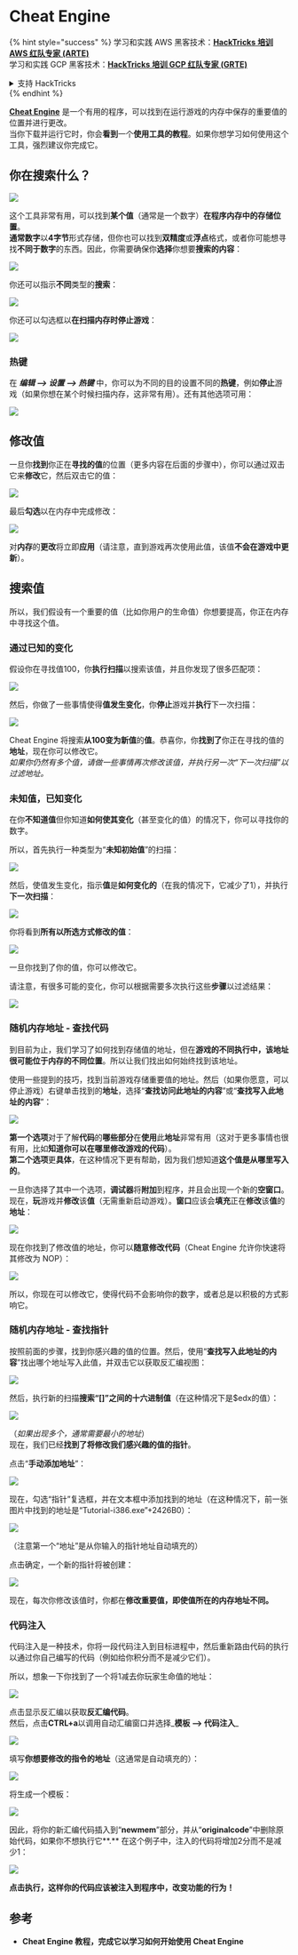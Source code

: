 # Cheat Engine

{% hint style="success" %}
学习和实践 AWS 黑客技术：<img src="/.gitbook/assets/arte.png" alt="" data-size="line">[**HackTricks 培训 AWS 红队专家 (ARTE)**](https://training.hacktricks.xyz/courses/arte)<img src="/.gitbook/assets/arte.png" alt="" data-size="line">\
学习和实践 GCP 黑客技术：<img src="/.gitbook/assets/grte.png" alt="" data-size="line">[**HackTricks 培训 GCP 红队专家 (GRTE)**<img src="/.gitbook/assets/grte.png" alt="" data-size="line">](https://training.hacktricks.xyz/courses/grte)

<details>

<summary>支持 HackTricks</summary>

* 查看 [**订阅计划**](https://github.com/sponsors/carlospolop)!
* **加入** 💬 [**Discord 群组**](https://discord.gg/hRep4RUj7f) 或 [**Telegram 群组**](https://t.me/peass) 或 **关注** 我们的 **Twitter** 🐦 [**@hacktricks\_live**](https://twitter.com/hacktricks\_live)**.**
* **通过向** [**HackTricks**](https://github.com/carlospolop/hacktricks) 和 [**HackTricks Cloud**](https://github.com/carlospolop/hacktricks-cloud) GitHub 仓库提交 PR 来分享黑客技巧。

</details>
{% endhint %}

[**Cheat Engine**](https://www.cheatengine.org/downloads.php) 是一个有用的程序，可以找到在运行游戏的内存中保存的重要值的位置并进行更改。\
当你下载并运行它时，你会**看到**一个**使用工具的教程**。如果你想学习如何使用这个工具，强烈建议你完成它。

## 你在搜索什么？

![](<../../.gitbook/assets/image (762).png>)

这个工具非常有用，可以找到**某个值**（通常是一个数字）**在程序内存中的存储位置**。\
**通常数字**以**4字节**形式存储，但你也可以找到**双精度**或**浮点**格式，或者你可能想寻找**不同于数字**的东西。因此，你需要确保你**选择**你想要**搜索的内容**：

![](<../../.gitbook/assets/image (324).png>)

你还可以指示**不同**类型的**搜索**：

![](<../../.gitbook/assets/image (311).png>)

你还可以勾选框以**在扫描内存时停止游戏**：

![](<../../.gitbook/assets/image (1052).png>)

### 热键

在 _**编辑 --> 设置 --> 热键**_ 中，你可以为不同的目的设置不同的**热键**，例如**停止**游戏（如果你想在某个时候扫描内存，这非常有用）。还有其他选项可用：

![](<../../.gitbook/assets/image (864).png>)

## 修改值

一旦你**找到**你正在**寻找的值**的位置（更多内容在后面的步骤中），你可以通过双击它来**修改**它，然后双击它的值：

![](<../../.gitbook/assets/image (563).png>)

最后**勾选**以在内存中完成修改：

![](<../../.gitbook/assets/image (385).png>)

对**内存**的**更改**将立即**应用**（请注意，直到游戏再次使用此值，该值**不会在游戏中更新**）。

## 搜索值

所以，我们假设有一个重要的值（比如你用户的生命值）你想要提高，你正在内存中寻找这个值。

### 通过已知的变化

假设你在寻找值100，你**执行扫描**以搜索该值，并且你发现了很多匹配项：

![](<../../.gitbook/assets/image (108).png>)

然后，你做了一些事情使得**值发生变化**，你**停止**游戏并**执行**下一次扫描：

![](<../../.gitbook/assets/image (684).png>)

Cheat Engine 将搜索**从100变为新值**的**值**。恭喜你，你**找到了**你正在寻找的值的**地址**，现在你可以修改它。\
_如果你仍然有多个值，请做一些事情再次修改该值，并执行另一次“下一次扫描”以过滤地址。_

### 未知值，已知变化

在你**不知道值**但你知道**如何使其变化**（甚至变化的值）的情况下，你可以寻找你的数字。

所以，首先执行一种类型为“**未知初始值**”的扫描：

![](<../../.gitbook/assets/image (890).png>)

然后，使值发生变化，指示**值**是**如何变化的**（在我的情况下，它减少了1），并执行**下一次扫描**：

![](<../../.gitbook/assets/image (371).png>)

你将看到**所有以所选方式修改的值**：

![](<../../.gitbook/assets/image (569).png>)

一旦你找到了你的值，你可以修改它。

请注意，有很多可能的变化，你可以根据需要多次执行这些**步骤**以过滤结果：

![](<../../.gitbook/assets/image (574).png>)

### 随机内存地址 - 查找代码

到目前为止，我们学习了如何找到存储值的地址，但在**游戏的不同执行中，该地址很可能位于内存的不同位置**。所以让我们找出如何始终找到该地址。

使用一些提到的技巧，找到当前游戏存储重要值的地址。然后（如果你愿意，可以停止游戏）右键单击找到的**地址**，选择“**查找访问此地址的内容**”或“**查找写入此地址的内容**”：

![](<../../.gitbook/assets/image (1067).png>)

**第一个选项**对于了解**代码**的**哪些部分**在**使用**此**地址**非常有用（这对于更多事情也很有用，比如**知道你可以在哪里修改游戏的代码**）。\
**第二个选项**更**具体**，在这种情况下更有帮助，因为我们想知道**这个值是从哪里写入的**。

一旦你选择了其中一个选项，**调试器**将**附加**到程序，并且会出现一个新的**空窗口**。现在，**玩**游戏并**修改**该**值**（无需重新启动游戏）。**窗口**应该会**填充**正在**修改**该**值**的**地址**：

![](<../../.gitbook/assets/image (91).png>)

现在你找到了修改值的地址，你可以**随意修改代码**（Cheat Engine 允许你快速将其修改为 NOP）：

![](<../../.gitbook/assets/image (1057).png>)

所以，你现在可以修改它，使得代码不会影响你的数字，或者总是以积极的方式影响它。

### 随机内存地址 - 查找指针

按照前面的步骤，找到你感兴趣的值的位置。然后，使用“**查找写入此地址的内容**”找出哪个地址写入此值，并双击它以获取反汇编视图：

![](<../../.gitbook/assets/image (1039).png>)

然后，执行新的扫描**搜索“\[]”之间的十六进制值**（在这种情况下是$edx的值）：

![](<../../.gitbook/assets/image (994).png>)

（_如果出现多个，通常需要最小的地址_）\
现在，我们已经**找到了将修改我们感兴趣的值的指针**。

点击“**手动添加地址**”：

![](<../../.gitbook/assets/image (990).png>)

现在，勾选“指针”复选框，并在文本框中添加找到的地址（在这种情况下，前一张图片中找到的地址是“Tutorial-i386.exe”+2426B0）：

![](<../../.gitbook/assets/image (392).png>)

（注意第一个“地址”是从你输入的指针地址自动填充的）

点击确定，一个新的指针将被创建：

![](<../../.gitbook/assets/image (308).png>)

现在，每次你修改该值时，你都在**修改重要值，即使值所在的内存地址不同。**

### 代码注入

代码注入是一种技术，你将一段代码注入到目标进程中，然后重新路由代码的执行以通过你自己编写的代码（例如给你积分而不是减少它们）。

所以，想象一下你找到了一个将1减去你玩家生命值的地址：

![](<../../.gitbook/assets/image (203).png>)

点击显示反汇编以获取**反汇编代码**。\
然后，点击**CTRL+a**以调用自动汇编窗口并选择_**模板 --> 代码注入**_

![](<../../.gitbook/assets/image (902).png>)

填写**你想要修改的指令的地址**（这通常是自动填充的）：

![](<../../.gitbook/assets/image (744).png>)

将生成一个模板：

![](<../../.gitbook/assets/image (944).png>)

因此，将你的新汇编代码插入到“**newmem**”部分，并从“**originalcode**”中删除原始代码，如果你不想执行它\*\*.\*\* 在这个例子中，注入的代码将增加2分而不是减少1：

![](<../../.gitbook/assets/image (521).png>)

**点击执行，这样你的代码应该被注入到程序中，改变功能的行为！**

## **参考**

* **Cheat Engine 教程，完成它以学习如何开始使用 Cheat Engine**
